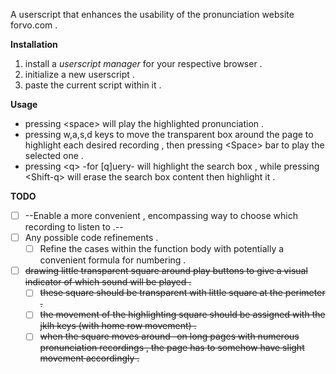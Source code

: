 A userscript that enhances the usability of the pronunciation website forvo.com .

**Installation**

1.   install a _userscript manager_ for your respective browser .
2.   initialize a new userscript .
3.   paste the current script within it .

**Usage**

*   pressing \<space\> will play the highlighted pronunciation .
*   pressing w,a,s,d keys to move the transparent box around the page to highlight each desired recording , then pressing \<Space\> bar to play the selected one .
*   pressing \<q\> -for [q]uery- will highlight the search box , while pressing \<Shift-q\> will erase the search box content then highlight it .

**TODO**
- [ ]  --Enable a more convenient , encompassing way to choose which recording to listen to .--
- [ ]  Any possible code refinements .
    - [ ] Refine the cases within the function body with potentially a convenient formula for numbering .
- [ ] ~~drawing little transparent square around play buttons to give a visual indicator of which sound will be played .~~
    - [ ] ~~these square should be transparent with little square at the perimeter .~~
    - [ ] ~~the movement of the highlighting square should be assigned with the jklh keys (with home row movement) .~~
    - [ ] ~~when the square moves around -on long pages with numerous pronunciation recordings , the page has to somehow have slight movement accordingly .~~
